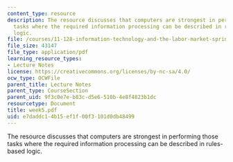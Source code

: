 ```yaml
---
content_type: resource
description: The resource discusses that computers are strongest in performing those
  tasks where the required information processing can be described in rules-based
  logic.
file: /courses/11-128-information-technology-and-the-labor-market-spring-2005/e7daddc14b15ef1f00f3101d0db48499_week5.pdf
file_size: 43147
file_type: application/pdf
learning_resource_types:
- Lecture Notes
license: https://creativecommons.org/licenses/by-nc-sa/4.0/
ocw_type: OCWFile
parent_title: Lecture Notes
parent_type: CourseSection
parent_uid: 9f3c0e7e-b83c-d5e6-510b-4e8f4823b1dc
resourcetype: Document
title: week5.pdf
uid: e7daddc1-4b15-ef1f-00f3-101d0db48499
---
```

The resource discusses that computers are strongest in performing those tasks where the required information processing can be described in rules-based logic.